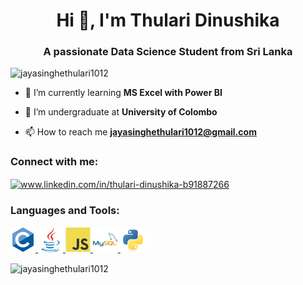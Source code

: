 <h1 align="center">Hi 👋, I'm Thulari Dinushika</h1>
<h3 align="center">A passionate Data Science Student from Sri Lanka</h3>

<p align="left"> <img src="https://komarev.com/ghpvc/?username=jayasinghethulari1012&label=Profile%20views&color=0e75b6&style=flat" alt="jayasinghethulari1012" /> </p>

- 🌱 I’m currently learning **MS Excel with Power BI**

- 🤝 I’m undergraduate at **University of Colombo**

- 📫 How to reach me **jayasinghethulari1012@gmail.com**

<h3 align="left">Connect with me:</h3>
<p align="left">
<a href="https://linkedin.com/in/www.linkedin.com/in/thulari-dinushika-b91887266" target="blank"><img align="center" src="https://raw.githubusercontent.com/rahuldkjain/github-profile-readme-generator/master/src/images/icons/Social/linked-in-alt.svg" alt="www.linkedin.com/in/thulari-dinushika-b91887266" height="30" width="40" /></a>
</p>

<h3 align="left">Languages and Tools:</h3>
<p align="left"> <a href="https://www.cprogramming.com/" target="_blank" rel="noreferrer"> <img src="https://raw.githubusercontent.com/devicons/devicon/master/icons/c/c-original.svg" alt="c" width="40" height="40"/> </a> <a href="https://www.java.com" target="_blank" rel="noreferrer"> <img src="https://raw.githubusercontent.com/devicons/devicon/master/icons/java/java-original.svg" alt="java" width="40" height="40"/> </a> <a href="https://developer.mozilla.org/en-US/docs/Web/JavaScript" target="_blank" rel="noreferrer"> <img src="https://raw.githubusercontent.com/devicons/devicon/master/icons/javascript/javascript-original.svg" alt="javascript" width="40" height="40"/> </a> <a href="https://www.mysql.com/" target="_blank" rel="noreferrer"> <img src="https://raw.githubusercontent.com/devicons/devicon/master/icons/mysql/mysql-original-wordmark.svg" alt="mysql" width="40" height="40"/> </a> <a href="https://www.python.org" target="_blank" rel="noreferrer"> <img src="https://raw.githubusercontent.com/devicons/devicon/master/icons/python/python-original.svg" alt="python" width="40" height="40"/> </a> </p>

<p><img align="center" src="https://github-readme-stats.vercel.app/api/top-langs?username=jayasinghethulari1012&show_icons=true&locale=en&layout=compact" alt="jayasinghethulari1012" /></p>
